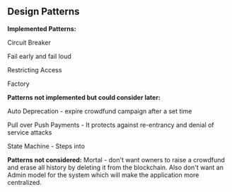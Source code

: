 ## Design Patterns

**Implemented Patterns:**

Circuit Breaker

Fail early and fail loud

Restricting Access

Factory

**Patterns not implemented but could consider later:**

Auto Deprecation - expire crowdfund campaign after a set time

Pull over Push Payments - It protects against re-entrancy and denial of service attacks

State Machine - Steps into


**Patterns not considered:**
Mortal - don't want owners to raise a crowdfund and erase all history by deleting it from the blockchain. Also don't want an Admin model for the system which will make the application more centralized. 

